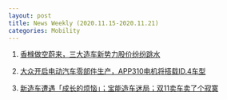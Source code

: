```yaml
---
layout: post
title: News Weekly (2020.11.15-2020.11.21) 
categories: Mobility
---
```


1. [香橼做空蔚来，三大造车新势力股价纷纷跳水](https://www.huxiu.com/article/393694.html)

2. [大众开启电动汽车零部件生产，APP310电机将搭载ID.4车型](https://36kr.com/p/968263217161728)

3. [新造车遭遇「成长的烦恼」；宝能造车迷局；双11卖车卖了个寂寞](https://36kr.com/p/968855106251017)